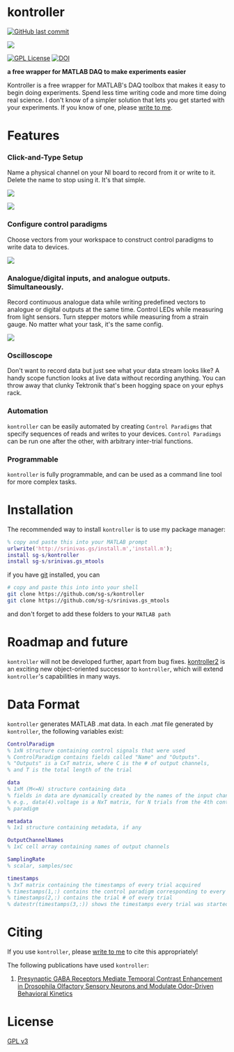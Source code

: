 # kontroller

[![GitHub last commit](https://img.shields.io/github/last-commit/sg-s/procrustes.svg)]()

![](title.png)

[![GPL License](http://img.shields.io/badge/license-GPL-blue.svg?style=flat)](http://opensource.org/licenses/GPL-2.0) [![DOI](https://zenodo.org/badge/3740/sg-s/kontroller.svg)](http://dx.doi.org/10.5281/zenodo.14584)

**a free wrapper for MATLAB DAQ to make experiments easier**

Kontroller is a free wrapper for MATLAB's DAQ toolbox that makes it easy to begin doing experiments. Spend less time writing code and more time doing real science. I don't know of a simpler solution that lets you get started with your experiments. If you know of one, please [write to me](http://srinivas.gs/#contact).

# Features

### Click-and-Type Setup

Name a physical channel on your NI board to record from it or write to it. Delete the name to stop using it. It's that simple.

![](images/configure-inputs.gif)

![](images/configure-outputs.gif)

### Configure control paradigms

Choose vectors from your workspace to construct control paradigms to write data to devices. 

![](images/configure-controls.gif)


### Analogue/digital inputs, and analogue outputs. Simultaneously.

Record continuous analogue data while writing predefined vectors to analogue or digital outputs at the same time. Control LEDs while measuring from light sensors. Turn stepper motors while measuring from a strain gauge. No matter what your task, it's the same config.

![](images/acquire-data.gif)

### Oscilloscope

Don't want to record data but just see what your data stream looks like? A handy scope function looks at live data without recording anything. You can throw away that clunky Tektronik that's been hogging space on your ephys rack. 


### Automation 

`kontroller` can be easily automated by creating `Control Paradigms` that specify sequences of reads and writes to your devices. `Control Paradimgs` can be run one after the other, with arbitrary inter-trial functions. 

### Programmable 

`kontroller` is fully programmable, and can be used as a command line tool for more complex tasks. 

# Installation

The recommended way to install `kontroller` is to use my package manager:

```matlab
% copy and paste this into your MATLAB prompt
urlwrite('http://srinivas.gs/install.m','install.m'); 
install sg-s/kontroller
install sg-s/srinivas.gs_mtools
```
if you have [git](http://www.git-scm.com/) installed, you can 

```bash
# copy and paste this into into your shell
git clone https://github.com/sg-s/kontroller
git clone https://github.com/sg-s/srinivas.gs_mtools 
```
and don't forget to add these folders to your `MATLAB path`

# Roadmap and future

`kontroller` will not be developed further, apart from bug fixes. [kontroller2](https://github.com/sg-s/kontroller2) is an exciting new object-oriented successor to `kontroller`, which will extend `kontroller`'s capabilities in many ways. 

# Data Format

`kontroller` generates MATLAB .mat data. In each .mat file generated by `kontroller`, the following variables exist:

```matlab
ControlParadigm 
% 1xN structure containing control signals that were used
% ControlParadigm contains fields called "Name" and "Outputs". 
% "Outputs" is a CxT matrix, where C is the # of output channels, 
% and T is the total length of the trial

data 	
% 1xM (M<=N) structure containing data
% fields in data are dynamically created by the names of the input channels
% e.g., data(4).voltage is a NxT matrix, for N trials from the 4th control
% paradigm

metadata 
% 1x1 structure containing metadata, if any

OutputChannelNames 
% 1xC cell array containing names of output channels

SamplingRate 
% scalar, samples/sec

timestamps 
% 3xT matrix containing the timestamps of every trial acquired
% timestamps(1,:) contains the control paradigm corresponding to every trial
% timestamps(2,:) contains the trial # of every trial
% datestr(timestamps(3,:)) shows the timestamps every trial was started
```


# Citing

If you use `kontroller`, please [write to me](http://srinivas.gs/#contact) to cite this appropriately! 

The following publications have used `kontroller`:

1. [Presynaptic GABA Receptors Mediate Temporal Contrast Enhancement in Drosophila Olfactory Sensory Neurons and Modulate Odor-Driven Behavioral Kinetics](http://eneuro.org/content/3/4/ENEURO.0080-16.2016.abstract)

# License

[GPL v3](http://gplv3.fsf.org/)

